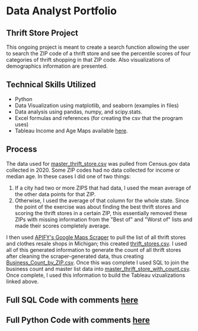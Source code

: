 # Data Analyst Portfolio

## Thrift Store Project
This ongoing project is meant to create a search function allowing the user to search the ZIP code of a thrift store and see the percentile scores of four categories of thrift shopping in that ZIP code. Also visualizations of demographics information are presented.

## Technical Skills Utilized
* Python
* Data Visualization using matplotlib, and seaborn (examples in files) 
* Data analysis using pandas, numpy, and scipy.stats.
* Excel formulas and references (for creating the csv that the program uses)
* Tableau Income and Age Maps available [here](https://public.tableau.com/app/profile/alexander.adams3449).

## Process
The data used for [master_thrift_store.csv](https://github.com/aadams10046/Thrift-Store-Python-Project/blob/main/master_thrift_store.csv) was pulled from Census.gov data collected in 2020. Some ZIP codes had no data collected for income or median age. In these cases I did one of two things: 
1. If a city had two or more ZIPS that had data, I used the mean average of the other data points for that ZIP.
2. Otherwise, I used the average of that column for the whole state.
Since the point of the exercise was about finding the best thrift stores and scoring the thrift stores in a certain ZIP, this essentially removed these ZIPs with missing information from the "Best of" and "Worst of" lists and made their scores completely average. 

I then used [APIFY's Google Maps Scraper](https://console.apify.com/) to pull the list of all thrift stores and clothes resale shops in Michigan; this created [thrift_stores.csv](https://github.com/aadams10046/Thrift-Store-Python-Project/blob/main/thrift_stores.csv). I used all of this generated information to generate the count of all thrift stores after cleaning the scraper-generated data, thus creating [Business_Count_by_ZIP.csv](https://github.com/aadams10046/Thrift-Store-Python-Project/blob/main/Business_Count_by_ZIP.csv).
Once this was complete I used SQL to join the business count and master list data into [master_thrift_store_with_count.csv](https://github.com/aadams10046/Thrift-Store-Python-Project/blob/main/master_thrift_store_with_count.csv). Once complete, I used this information to build the Tableau vizualizations linked above.

## Full SQL Code with comments [here](https://github.com/aadams10046/Thrift-Store-Python-Project/blob/main/Lookup.sql)

## Full Python Code with comments [here](https://github.com/aadams10046/Thrift-Store-Python-Project/blob/main/Data_Boy.py)
